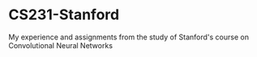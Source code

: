 # CS231-Stanford
My experience and assignments from the study  of Stanford's course on Convolutional Neural Networks
